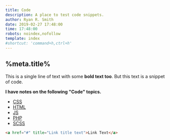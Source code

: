 ```yaml
---
title: Code
description: A place to test code snippets.
author: Ryan R. Smith
date: 2019-02-27 17:48:00
time: 17:48:00
robots: noindex,nofollow
template: index
#shortcut: 'command+h,ctrl+h'
---
```


## %meta.title%
This is a single line of text with some **bold text too**. But this text is a snippet of code.

**I have notes on the following "Code" topics.**

-   [CSS](/code/css "CSS code snippets")
-   [HTML](/code/html "HTML code snippets")
-   [JS](/code/js "JS code snippets")
-   [PHP](/code/php "PHP code snippets")
-   [SCSS](/code/scss "SCSS code snippets")

```html
<a href="#" title="Link title text">Link Text</a>
```
